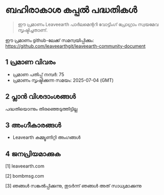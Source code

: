 # ബഹിരാകാശ കപ്പൽ പദ്ധതികൾ

>ഈ പ്രമാണം Leaveearth പാർലമെന്ററി വോട്ടിംഗ് പ്രോഗ്രാം സ്വയമേവ സൃഷ്ടിച്ചതാണ്.

ഈ പ്രമാണം github-ലേക്ക് സമന്വയിപ്പിക്കും: https://github.com/leaveearthgit/leaveearth-community-document

## 1 പ്രമാണ വിവരം

- പ്രമാണ പതിപ്പ് നമ്പർ: 75
- പ്രമാണം സൃഷ്ടിക്കുന്ന സമയം: 2025-07-04 (GMT)

## 2 പ്ലാൻ വിശദാംശങ്ങൾ

പദ്ധതിയൊന്നും തിരഞ്ഞെടുത്തിട്ടില്ല

## 3 അംഗീകാരങ്ങൾ
* Leavearth കമ്മ്യൂണിറ്റി അംഗങ്ങൾ

## 4 ജനപ്രിയമാക്കുക
[1] leaveearth.com

[2] bombmsg.com

[3] ഞങ്ങൾ സങ്കൽപ്പിക്കുന്നു, തുടർന്ന് ഞങ്ങൾ അത് സാധ്യമാക്കുന്നു